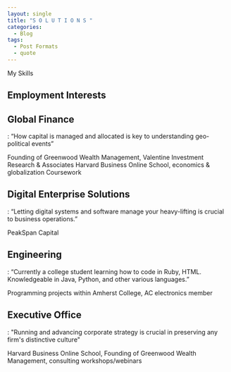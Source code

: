 ```yaml
---
layout: single
title: "S O L U T I O N S "
categories:
  - Blog 
tags:
  - Post Formats 
  - quote
---
```


My Skills 

## Employment Interests


## Global Finance
:  “How capital is managed and allocated is key to understanding geo-political events”  

Founding of Greenwood Wealth Management, Valentine Investment Research & Associates Harvard Business Online School, economics & globalization Coursework

## Digital Enterprise Solutions
:  “Letting digital systems and software manage your heavy-lifting is crucial to business operations.” 
 
PeakSpan Capital 

## Engineering
:   “Currently a college student learning how to code in Ruby, HTML. Knowledgeable in Java, Python, and other various languages.” 

Programming projects within Amherst College, AC electronics member

## Executive Office 
:   "Running and advancing corporate strategy is crucial in preserving any firm's distinctive culture"

Harvard Business Online School, Founding of Greenwood Wealth Management, consulting workshops/webinars


